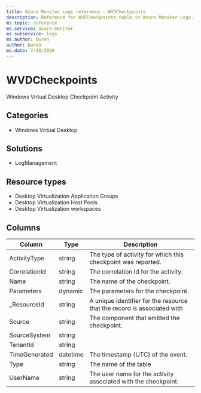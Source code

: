 ```yaml
---
title: Azure Monitor Logs reference - WVDCheckpoints
description: Reference for WVDCheckpoints table in Azure Monitor Logs.
ms.topic: reference
ms.service: azure-monitor
ms.subservice: logs
ms.author: bwren
author: bwren
ms.date: 7/30/2020
---
```


# WVDCheckpoints

 Windows Virtual Desktop Checkpoint Activity

## Categories

- Windows Virtual Desktop
## Solutions

- LogManagement
## Resource types

- Desktop Virtualization Application Groups
- Desktop Virtualization Host Pools
- Desktop Virtualization workspaces




## Columns

|Column|Type|Description|
|---|---|---|
|ActivityType|string|The type of activity for which this checkpoint was reported.|
|CorrelationId|string|The correlation Id for the activity.|
|Name|string|The name of the checkpoint.|
|Parameters|dynamic|The parameters for the checkpoint.|
|_ResourceId|string|A unique identifier for the resource that the record is associated with|
|Source|string|The component that emitted the checkpoint.|
|SourceSystem|string||
|TenantId|string||
|TimeGenerated|datetime|The timestamp (UTC) of the event.|
|Type|string|The name of the table|
|UserName|string|The user name for the activity associated with the checkpoint.|
